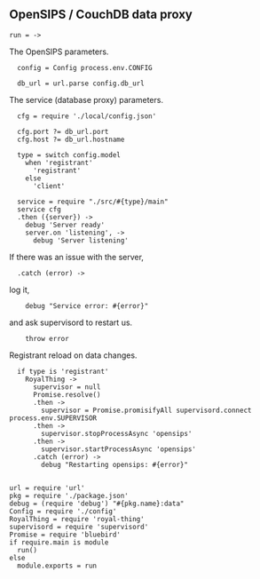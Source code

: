 OpenSIPS / CouchDB data proxy
-----------------------------

    run = ->

The OpenSIPS parameters.

      config = Config process.env.CONFIG

      db_url = url.parse config.db_url

The service (database proxy) parameters.

      cfg = require './local/config.json'

      cfg.port ?= db_url.port
      cfg.host ?= db_url.hostname

      type = switch config.model
        when 'registrant'
          'registrant'
        else
          'client'

      service = require "./src/#{type}/main"
      service cfg
      .then ({server}) ->
        debug 'Server ready'
        server.on 'listening', ->
          debug 'Server listening'

If there was an issue with the server,

      .catch (error) ->

log it,

        debug "Service error: #{error}"

and ask supervisord to restart us.

        throw error

Registrant reload on data changes.

      if type is 'registrant'
        RoyalThing ->
          supervisor = null
          Promise.resolve()
          .then ->
            supervisor = Promise.promisifyAll supervisord.connect process.env.SUPERVISOR
          .then ->
            supervisor.stopProcessAsync 'opensips'
          .then ->
            supervisor.startProcessAsync 'opensips'
          .catch (error) ->
            debug "Restarting opensips: #{error}"


    url = require 'url'
    pkg = require './package.json'
    debug = (require 'debug') "#{pkg.name}:data"
    Config = require './config'
    RoyalThing = require 'royal-thing'
    supervisord = require 'supervisord'
    Promise = require 'bluebird'
    if require.main is module
      run()
    else
      module.exports = run
